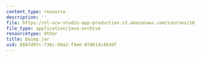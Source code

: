 ```yaml
---
content_type: resource
description: ''
file: https://ol-ocw-studio-app-production.s3.amazonaws.com/courses/18-03sc-differential-equations-fall-2011/6667d97cf36c94a2f4ee078614c4b3df_Daimp.jar
file_type: application/java-archive
resourcetype: Other
title: Daimp.jar
uid: 6667d97c-f36c-94a2-f4ee-078614c4b3df
---
```


